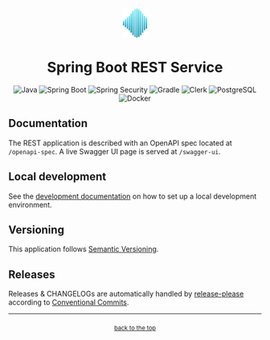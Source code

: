 <!-- HEADER -->
<br id="top" />
<p align="center">
  <a href="https://github.com/nednella/echo" target="_blank" rel="noopener noreferrer">
    <img src="../docs/logo/echo-logo-256-light-gradient.svg" width="48" />
  </a>
</p>
<div align="center">
  <h1>Spring Boot REST Service</h1>
  <p>
    <img alt="Java" src="https://img.shields.io/badge/Java-F71134?style=for-the-badge&logo=openjdk&logoColor=white"/>
    <img alt="Spring Boot" src="https://img.shields.io/badge/Spring_Boot-6DB33F?style=for-the-badge&logo=springboot&logoColor=white"/>
    <img alt="Spring Security" src="https://img.shields.io/badge/Spring_Security-6DB33F?style=for-the-badge&logo=springsecurity&logoColor=white"/>
    <img alt="Gradle" src="https://img.shields.io/badge/Gradle-02303A?style=for-the-badge&logo=gradle&logoColor=white"/>
    <img alt="Clerk" src="https://img.shields.io/badge/Clerk-5138EE?style=for-the-badge&logo=clerk&logoColor=white"/>
    <img alt="PostgreSQL" src="https://img.shields.io/badge/PostgreSQL-4169E1?style=for-the-badge&logo=postgresql&logoColor=white"/>
    <img alt="Docker" src="https://img.shields.io/badge/Docker-2496ED?style=for-the-badge&logo=docker&logoColor=white"/>
  </p>
</div>

## Documentation

The REST application is described with an OpenAPI spec located at `/openapi-spec`. A live Swagger UI page is served at `/swagger-ui`.

## Local development

See the [development documentation](../DEVELOPMENT.md) on how to set up a local development environment.

## Versioning

This application follows [Semantic Versioning](https://semver.org/).

## Releases

Releases & CHANGELOGs are automatically handled by [release-please](https://github.com/googleapis/release-please) according to [Conventional Commits](https://www.conventionalcommits.org/en/v1.0.0/).

---

<!-- FOOTER -->
<p align="center">
  <sub><a href="#top">back to the top</a></sub>
</p>